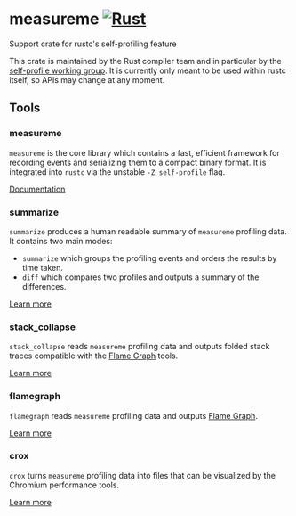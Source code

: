 # measureme [![Rust](https://github.com/rust-lang/measureme/actions/workflows/rust.yml/badge.svg)](https://github.com/rust-lang/measureme/actions/workflows/rust.yml)
Support crate for rustc's self-profiling feature

This crate is maintained by the Rust compiler team and in particular by the
[self-profile working group][wg-self-profile]. It is currently only meant to
be used within rustc itself, so APIs may change at any moment.

## Tools

### measureme

`measureme` is the core library which contains a fast, efficient framework for recording events and serializing them to a compact binary format. It is integrated into `rustc` via the unstable `-Z self-profile` flag.

[Documentation](https://docs.rs/measureme)

### summarize

`summarize` produces a human readable summary of `measureme` profiling data.
It contains two main modes:

- `summarize` which groups the profiling events and orders the results by time taken.
- `diff` which compares two profiles and outputs a summary of the differences.

[Learn more](./summarize/README.md)

### stack_collapse

`stack_collapse` reads `measureme` profiling data and outputs folded stack traces compatible with the [Flame Graph](https://github.com/brendangregg/FlameGraph) tools.

[Learn more](./stack_collapse/README.md)

### flamegraph

`flamegraph` reads `measureme` profiling data and outputs [Flame Graph](https://github.com/brendangregg/FlameGraph).

[Learn more](./flamegraph/README.md)

### crox

`crox` turns `measureme` profiling data into files that can be visualized by the Chromium performance tools.

[Learn more](./crox/README.md)

[wg-self-profile]: https://rust-lang.github.io/compiler-team/working-groups/self-profile/
